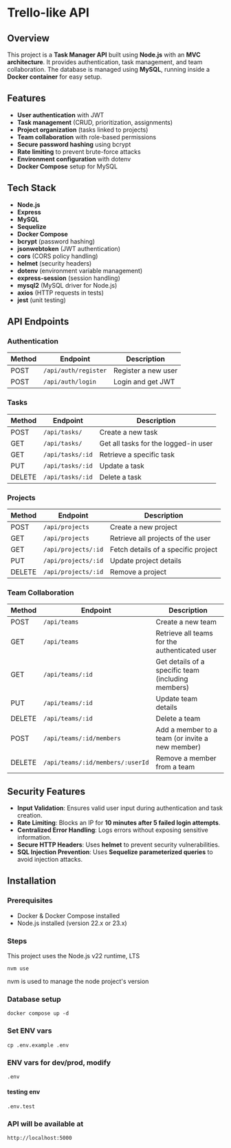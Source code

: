 # Trello-like API

## Overview

This project is a **Task Manager API** built using **Node.js** with an **MVC architecture**. It provides authentication, task management, and team collaboration. The database is managed using **MySQL**, running inside a **Docker container** for easy setup.

## Features

- **User authentication** with JWT  
- **Task management** (CRUD, prioritization, assignments)  
- **Project organization** (tasks linked to projects)  
- **Team collaboration** with role-based permissions  
- **Secure password hashing** using bcrypt  
- **Rate limiting** to prevent brute-force attacks  
- **Environment configuration** with dotenv  
- **Docker Compose** setup for MySQL  

## Tech Stack

- **Node.js**
- **Express**
- **MySQL**
- **Sequelize**
- **Docker Compose**
- **bcrypt** (password hashing)
- **jsonwebtoken** (JWT authentication)
- **cors** (CORS policy handling)
- **helmet** (security headers)
- **dotenv** (environment variable management)
- **express-session** (session handling)
- **mysql2** (MySQL driver for Node.js)
- **axios** (HTTP requests in tests)
- **jest** (unit testing)

## API Endpoints

### Authentication

| Method | Endpoint           | Description       |
|--------|-------------------|-------------------|
| POST   | `/api/auth/register` | Register a new user |
| POST   | `/api/auth/login`    | Login and get JWT |

### Tasks

| Method | Endpoint           | Description                      |
|--------|-------------------|----------------------------------|
| POST   | `/api/tasks/`      | Create a new task               |
| GET    | `/api/tasks/`      | Get all tasks for the logged-in user |
| GET    | `/api/tasks/:id`   | Retrieve a specific task        |
| PUT    | `/api/tasks/:id`   | Update a task                   |
| DELETE | `/api/tasks/:id`   | Delete a task                   |

### Projects

| Method | Endpoint         | Description                                |
|--------|-----------------|--------------------------------------------|
| POST   | `/api/projects`  | Create a new project                      |
| GET    | `/api/projects`  | Retrieve all projects of the user         |
| GET    | `/api/projects/:id` | Fetch details of a specific project  |
| PUT    | `/api/projects/:id` | Update project details               |
| DELETE | `/api/projects/:id` | Remove a project                     |

### Team Collaboration

| Method | Endpoint                         | Description                                              |
|--------|----------------------------------|---------------------------------------------------------|
| POST   | `/api/teams`                     | Create a new team                                        |
| GET    | `/api/teams`                     | Retrieve all teams for the authenticated user           |
| GET    | `/api/teams/:id`                 | Get details of a specific team (including members)      |
| PUT    | `/api/teams/:id`                 | Update team details                                      |
| DELETE | `/api/teams/:id`                 | Delete a team                                            |
| POST   | `/api/teams/:id/members`         | Add a member to a team (or invite a new member)         |
| DELETE | `/api/teams/:id/members/:userId` | Remove a member from a team                              |

## Security Features

- **Input Validation**: Ensures valid user input during authentication and task creation.  
- **Rate Limiting**: Blocks an IP for **10 minutes after 5 failed login attempts**.  
- **Centralized Error Handling**: Logs errors without exposing sensitive information.  
- **Secure HTTP Headers**: Uses **helmet** to prevent security vulnerabilities.  
- **SQL Injection Prevention**: Uses **Sequelize parameterized queries** to avoid injection attacks.  

## Installation

### Prerequisites

- Docker & Docker Compose installed  
- Node.js installed (version 22.x or 23.x)

### Steps

This project uses the Node.js v22 runtime, LTS

`nvm use`

nvm is used to manage the node project's version

### Database setup

`docker compose up -d`

### Set ENV vars

`cp .env.example .env`

### ENV vars for dev/prod, modify

`.env`

#### testing env

`.env.test`

### API will be available at

`http://localhost:5000`